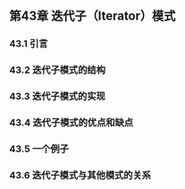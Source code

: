 ## 第43章 迭代子（Iterator）模式



### 43.1 引言



### 43.2 迭代子模式的结构



### 43.3 迭代子模式的实现



### 43.4 迭代子模式的优点和缺点



### 43.5 一个例子



### 43.6 迭代子模式与其他模式的关系



